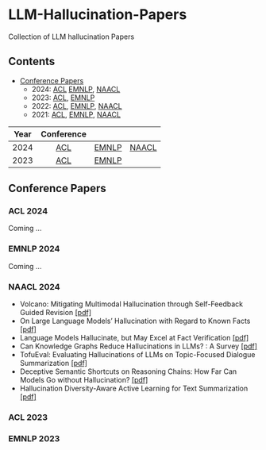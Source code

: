 # LLM-Hallucination-Papers
Collection of LLM hallucination Papers

## Contents
- [Conference Papers](#conference-papers)
	- 2024:  [ACL](#acl-2024)  [EMNLP](#emnlp-2024),  [NAACL](#naacl-2024)
	- 2023:  [ACL](#acl-2023),  [EMNLP](#emnlp-2023)
	- 2022:  [ACL](#acl-2022),  [EMNLP](#emnlp-2022),  [NAACL](#naacl-2022)
	- 2021:  [ACL](#acl-2021),  [EMNLP](#emnlp-2021),  [NAACL](#naacl-2021)

|  Year  |    Conference    |                      |                      |
| :---:  |    :----:        |        :---:         |        :---:         |
|  2024  | [ACL](#acl-2024) | [EMNLP](#emnlp-2024) | [NAACL](#naacl-2024) |
|  2023  | [ACL](#acl-2023) | [EMNLP](#emnlp-2023) |                      |

## Conference Papers

###  ACL 2024
Coming ...
### EMNLP 2024
Coming ...
### NAACL 2024
- Volcano: Mitigating Multimodal Hallucination through Self-Feedback Guided Revision [[pdf]](https://aclanthology.org/2024.naacl-long.23/)
- On Large Language Models’ Hallucination with Regard to Known Facts [[pdf]](https://aclanthology.org/2024.naacl-long.60/)
- Language Models Hallucinate, but May Excel at Fact Verification [[pdf]](https://aclanthology.org/2024.naacl-long.62/)
- Can Knowledge Graphs Reduce Hallucinations in  LLMs? : A Survey [[pdf]](https://aclanthology.org/2024.naacl-long.219/)
- TofuEval: Evaluating Hallucinations of  LLMs on Topic-Focused Dialogue Summarization [[pdf]](https://aclanthology.org/2024.naacl-long.251/)
- Deceptive Semantic Shortcuts on Reasoning Chains: How Far Can Models Go without Hallucination? [[pdf]](https://aclanthology.org/2024.naacl-long.424/)
- Hallucination Diversity-Aware Active Learning for Text Summarization [[pdf]](https://aclanthology.org/2024.naacl-long.479/)

### ACL 2023

### EMNLP 2023

<!--stackedit_data:
eyJoaXN0b3J5IjpbNTg5MjQzMTUzLDU3MTMwODQ5NywxODY2Nz
YxMDkzLC0xNDgyOTgzOTMzLDI4NTMyNTgzMCwtODkzOTA5MjEy
LDM0MzE4MjExNiwtMTA0MDQ2MzcwOCwtMTA0MDQ2MzcwOCw2NT
E0MDY1OSwxMjAzNzMxMTIyLDIwMzY0MDgxMCw3Mjk2NzQ4NDAs
LTg4NzIxNTI0MCwyMDk0Mjg3MDE2LC05NTM1NzY1MDIsLTY2Nj
QwMzczMyw5Mjc3OTcxMTgsMjEyMDA0MjE1MCwtNTExNzc4NjQ5
XX0=
-->